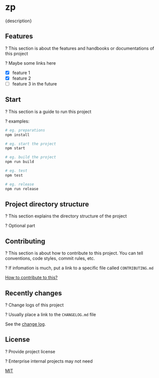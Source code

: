 # zp

{description}

## Features

? This section is about the features and handbooks or documentations of this project

? Maybe some links here

- [x] feature 1
- [x] feature 2
- [ ] feature 3 in the future

## Start

? This section is a guide to run this project

? examples:

```sh
# eg. preparations
npm install

# eg. start the project
npm start

# eg. build the project
npm run build

# eg. test
npm test

# eg. release
npm run release
```

## Project directory structure

? This section explains the directory structure of the project

? Optional part

## Contributing

? This section is about how to contribute to this project. You can tell conventions, code styles, commit rules, etc.

? If infomation is much, put a link to a specific file called `CONTRIBUTING.md`

[How to contribute to this?](CONTRIBUTING.md)

## Recently changes

? Change logs of this project

? Usually place a link to the `CHANGELOG.md` file

See the [change log](CHANGELOG.md).

## License

? Provide project license

? Enterprise internal projects may not need

[MIT](LICENSE)
